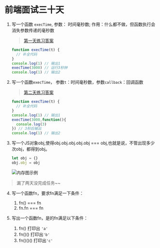 # 前端面试三十天

1. 写一个函数 `execTime`, 参数： 时间毫秒数; 作用：什么都不做，但函数执行会消失参数传递的毫秒数
    > [第一天练习答案](https://coding.net/u/mzfs/p/PracticeForThirtyDay/git/blob/master/js/1.js?public=true)

    ```javaScript
    function execTime(t) {
      // 补全代码
    }
    console.log(1) // 输出1
    execTime(3000) // 运行3秒钟
    console.log(1) // 输出2

    ```


2. 写一个函数`execTime`， 参数`t`：时间毫秒数，参数`callback`：回调函数

    > [第二天练习答案](https://coding.net/u/mzfs/p/PracticeForThirtyDay/git/blob/master/js/2.js?public=true)
    ```javaScript
    function execTime(t) {
      // 补全代码
    }
    console.log(1) // 输出1
    execTime(3000,function(){
      console.log(3)
    }) // 3秒后输出
    console.log(1) // 输出2
    ```

3. 写一个JS对象obj,使得obj.obj.obj.obj.obj === obj,也就是说，不管出现多少次obj，都得到obj。

    ```javaScript
    let obj = {}
    obj.obj = obj
    ```
   ![内存图示例](https://ws1.sinaimg.cn/large/812ebe37gy1fqy7imnll8j20c10h8mx6.jpg)

> 漏了两天没完成任务~~



4. 写一个函数fn，要求fn满足一下条件：
    1. fn() === fn
    2. fn.fn === fn


5. 写出一个函数fn，是的fn满足以下条件：
    1. fn() 打印出 `'a'`
    2. fn()() 打印出`'b'`
    3. fn()()() 打印出`'c'`